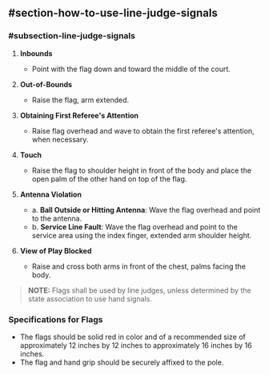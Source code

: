 <!-- Section: How to Use Line Judge Signals -->

## #section-how-to-use-line-judge-signals

### #subsection-line-judge-signals

1. **Inbounds**

   - Point with the flag down and toward the middle of the court.

2. **Out-of-Bounds**

   - Raise the flag, arm extended.

3. **Obtaining First Referee's Attention**

   - Raise flag overhead and wave to obtain the first referee's attention, when necessary.

4. **Touch**

   - Raise the flag to shoulder height in front of the body and place the open palm of the other hand on top of the flag.

5. **Antenna Violation**

   - a. **Ball Outside or Hitting Antenna**: Wave the flag overhead and point to the antenna.
   - b. **Service Line Fault**: Wave the flag overhead and point to the service area using the index finger, extended arm shoulder height.

6. **View of Play Blocked**
   - Raise and cross both arms in front of the chest, palms facing the body.

> **NOTE:** Flags shall be used by line judges, unless determined by the state association to use hand signals.

### Specifications for Flags

- The flags should be solid red in color and of a recommended size of approximately 12 inches by 12 inches to approximately 16 inches by 16 inches.
- The flag and hand grip should be securely affixed to the pole.
